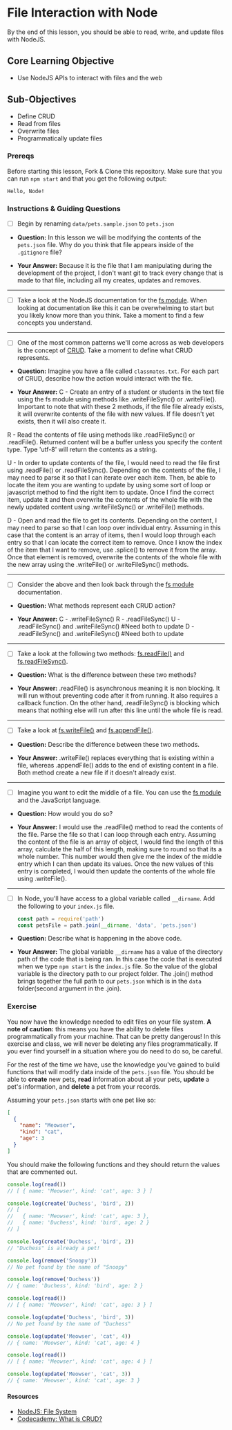 # File Interaction with Node

By the end of this lesson, you should be able to read, write, and update files with NodeJS.

## Core Learning Objective

*	Use NodeJS APIs to interact with files and the web

## Sub-Objectives

* Define CRUD
* Read from files
* Overwrite files
* Programmatically update files

### Prereqs

Before starting this lesson, Fork & Clone this repository. Make sure that you can run `npm start` and that you get the following output:
```
Hello, Node!
```

### Instructions & Guiding Questions

- [ ] Begin by renaming `data/pets.sample.json` to `pets.json`

* **Question:** In this lesson we will be modifying the contents of the `pets.json` file. Why do you think that file appears inside of the `.gitignore` file?

* **Your Answer:** Because it is the file that I am manipulating during the development of the project, I don't want git to track every change that is made to that file, including all my creates, updates and removes.

---

- [ ] Take a look at the NodeJS documentation for the [fs module](https://nodejs.org/api/fs.html). When looking at documentation like this it can be overwhelming to start but you likely know more than you think. Take a moment to find a few concepts you understand.

---

- [ ] One of the most common patterns we'll come across as web developers is the concept of [CRUD](https://www.codecademy.com/articles/what-is-crud). Take a moment to define what CRUD represents.

* **Question:** Imagine you have a file called `classmates.txt`. For each part of CRUD, describe how the action would interact with the file.

* **Your Answer:**
C - Create an entry of a student or students in the text file using the fs module using methods like .writeFileSync() or .writeFile(). Important to note that with these 2 methods, if the file file already exists, it will overwrite contents of the file with new values. If file doesn't yet exists, then it will also create it.

R - Read the contents of file using methods like .readFileSync() or .readFile(). Returned content will be a buffer unless you specify the content type. Type 'utf-8' will return the contents as a string.

U - In order to update contents of the file, I would need to read the file first using .readFile() or .readFileSync(). Depending on the contents of the file, I may need to parse it so that I can iterate over each item. Then, be able to locate the item you are wanting to update by using some sort of loop or javascript method to find the right item to update. Once I find the correct item, update it and then overwrite the contents of the whole file with the newly updated content using .writeFileSync() or .writeFile() methods.

D - Open and read the file to get its contents. Depending on the content, I may need to parse so that I can loop over individual entry. Assuming in this case that the content is an array of items, then I would loop through each entry so that I can locate the correct item to remove. Once I know the index of the item that I want to remove, use .splice() to remove it from the array. Once that element is removed, overwrite the contents of the whole file with the new array using the .writeFile() or .writeFileSync() methods.

---

- [ ] Consider the above and then look back through the [fs module](https://nodejs.org/api/fs.html) documentation.

* **Question:** What methods represent each CRUD action?

* **Your Answer:**
C - .writeFileSync()
R - .readFileSync()
U - .readFileSync() and .writeFileSync() #Need both to update
D - .readFileSync() and .writeFileSync() #Need both to update

---

- [ ] Take a look at the following two methods: [fs.readFile()](https://nodejs.org/api/fs.html#fs_fs_readfile_path_options_callback) and [fs.readFileSync()](https://nodejs.org/api/fs.html#fs_fs_readfilesync_path_options).

* **Question:** What is the difference between these two methods?

* **Your Answer:** .readFile() is asynchronous meaning it is non blocking. It will run without preventing code after it from running. It also requires a callback function. On the other hand, .readFileSync() is blocking which means that nothing else will run after this line until the whole file is read.


---

- [ ] Take a look at [fs.writeFile()](https://nodejs.org/api/fs.html#fs_fs_writefile_file_data_options_callback) and [fs.appendFile()](https://nodejs.org/api/fs.html#fs_fs_appendfile_path_data_options_callback).

* **Question:** Describe the difference between these two methods.

* **Your Answer:** .writeFile() replaces everything that is existing within a file, whereas .appendFile() adds to the end of existing content in a file. Both method create a new file if it doesn't already exist.

---

- [ ] Imagine you want to edit the middle of a file. You can use the [fs module](https://nodejs.org/api/fs.html) and the JavaScript language.

* **Question:** How would you do so?

* **Your Answer:** I would use the .readFile() method to read the contents of the file. Parse the file so that I can loop through each entry. Assuming the content of the file is an array of object, I would find the length of this array, calculate the half of this length, making sure to round so that its a whole number. This number would then give me the index of the middle entry which I can then update its values. Once the new values of this entry is completed, I would then update the contents of the whole file using .writeFile().

---

- [ ] In Node, you'll have access to a global variable called `__dirname`. Add the following to your `index.js` file.
  ```js
  const path = require('path')
  const petsFile = path.join(__dirname, 'data', 'pets.json')
  ```

* **Question:** Describe what is happening in the above code.

* **Your Answer:** The global variable `__dirname` has a value of the directory path of the code that is being ran. In this case the code that is executed when we type `npm start` is the `index.js` file. So the value of the global variable is the directory path to our project folder. The .join() method brings together the full path to our `pets.json` which is in the `data` folder(second argument in the .join).

### Exercise

You now have the knowledge needed to edit files on your file system. **A note of caution:** this means you have the ability to delete files programmatically from your machine. That can be pretty dangerous! In this exercise and class, we will never be deleting any files programmatically. If you ever find yourself in a situation where you do need to do so, be careful.

For the rest of the time we have, use the knowledge you've gained to build functions that will modify data inside of the `pets.json` file. You should be able to **create** new pets, **read** information about all your pets, **update** a pet's information, and **delete** a pet from your records.

Assuming your `pets.json` starts with one pet like so:

```json
[
  {
    "name": "Meowser",
    "kind": "cat",
    "age": 3
  }
]
```

You should make the following functions and they should return the values that are commented out.

```js
console.log(read())
// [ { name: 'Meowser', kind: 'cat', age: 3 } ]

console.log(create('Duchess', 'bird', 2))
// [
//   { name: 'Meowser', kind: 'cat', age: 3 },
//   { name: 'Duchess', kind: 'bird', age: 2 }
// ]

console.log(create('Duchess', 'bird', 2))
// "Duchess" is already a pet!

console.log(remove('Snoopy'))
// No pet found by the name of "Snoopy"

console.log(remove('Duchess'))
// { name: 'Duchess', kind: 'bird', age: 2 }

console.log(read())
// [ { name: 'Meowser', kind: 'cat', age: 3 } ]

console.log(update('Duchess', 'bird', 3))
// No pet found by the name of "Duchess"

console.log(update('Meowser', 'cat', 4))
// { name: 'Meowser', kind: 'cat', age: 4 }

console.log(read())
// [ { name: 'Meowser', kind: 'cat', age: 4 } ]

console.log(update('Meowser', 'cat', 3))
// { name: 'Meowser', kind: 'cat', age: 3 }
```

#### Resources

* [NodeJS: File System](https://nodejs.org/api/fs.html)
* [Codecademy: What is CRUD?](https://www.codecademy.com/articles/what-is-crud)
